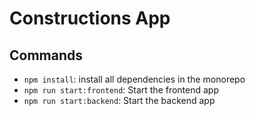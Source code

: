 # Constructions App

## Commands

- `npm install`: install all dependencies in the monorepo
- `npm run start:frontend`: Start the frontend app
- `npm run start:backend`: Start the backend app